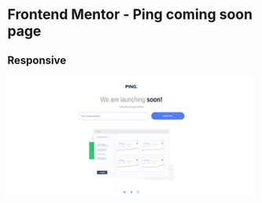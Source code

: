 # Frontend Mentor - Ping coming soon page
## Responsive

![Design preview for the Ping coming soon page coding challenge](./images/dekstop.png)

